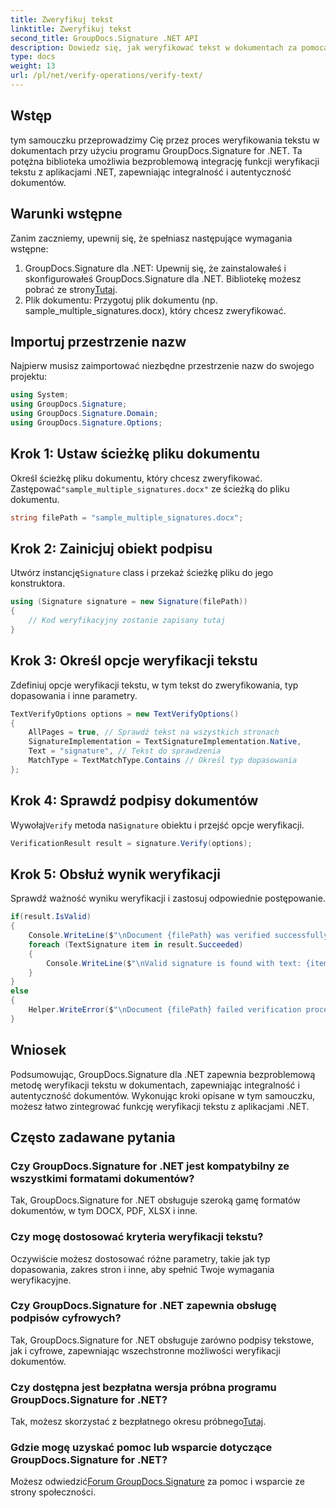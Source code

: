 ```yaml
---
title: Zweryfikuj tekst
linktitle: Zweryfikuj tekst
second_title: GroupDocs.Signature .NET API
description: Dowiedz się, jak weryfikować tekst w dokumentach za pomocą GroupDocs.Signature for .NET. Postępuj zgodnie z naszym samouczkiem krok po kroku, aby zapewnić bezproblemową integrację.
type: docs
weight: 13
url: /pl/net/verify-operations/verify-text/
---
```

## Wstęp
tym samouczku przeprowadzimy Cię przez proces weryfikowania tekstu w dokumentach przy użyciu programu GroupDocs.Signature for .NET. Ta potężna biblioteka umożliwia bezproblemową integrację funkcji weryfikacji tekstu z aplikacjami .NET, zapewniając integralność i autentyczność dokumentów.
## Warunki wstępne
Zanim zaczniemy, upewnij się, że spełniasz następujące wymagania wstępne:
1.  GroupDocs.Signature dla .NET: Upewnij się, że zainstalowałeś i skonfigurowałeś GroupDocs.Signature dla .NET. Bibliotekę możesz pobrać ze strony[Tutaj](https://releases.groupdocs.com/signature/net/).
2. Plik dokumentu: Przygotuj plik dokumentu (np. sample_multiple_signatures.docx), który chcesz zweryfikować.

## Importuj przestrzenie nazw
Najpierw musisz zaimportować niezbędne przestrzenie nazw do swojego projektu:
```csharp
using System;
using GroupDocs.Signature;
using GroupDocs.Signature.Domain;
using GroupDocs.Signature.Options;
```
## Krok 1: Ustaw ścieżkę pliku dokumentu
 Określ ścieżkę pliku dokumentu, który chcesz zweryfikować. Zastępować`"sample_multiple_signatures.docx"` ze ścieżką do pliku dokumentu.
```csharp
string filePath = "sample_multiple_signatures.docx";
```
## Krok 2: Zainicjuj obiekt podpisu
 Utwórz instancję`Signature` class i przekaż ścieżkę pliku do jego konstruktora.
```csharp
using (Signature signature = new Signature(filePath))
{
    // Kod weryfikacyjny zostanie zapisany tutaj
}
```
## Krok 3: Określ opcje weryfikacji tekstu
Zdefiniuj opcje weryfikacji tekstu, w tym tekst do zweryfikowania, typ dopasowania i inne parametry.
```csharp
TextVerifyOptions options = new TextVerifyOptions()
{
    AllPages = true, // Sprawdź tekst na wszystkich stronach
    SignatureImplementation = TextSignatureImplementation.Native,
    Text = "signature", // Tekst do sprawdzenia
    MatchType = TextMatchType.Contains // Określ typ dopasowania
};
```
## Krok 4: Sprawdź podpisy dokumentów
 Wywołaj`Verify` metoda na`Signature` obiektu i przejść opcje weryfikacji.
```csharp
VerificationResult result = signature.Verify(options);
```
## Krok 5: Obsłuż wynik weryfikacji
Sprawdź ważność wyniku weryfikacji i zastosuj odpowiednie postępowanie.
```csharp
if(result.IsValid)
{
    Console.WriteLine($"\nDocument {filePath} was verified successfully!");
    foreach (TextSignature item in result.Succeeded)
    {
        Console.WriteLine($"\nValid signature is found with text: {item.Text}");
    }
}
else
{
    Helper.WriteError($"\nDocument {filePath} failed verification process.");
}
```

## Wniosek
Podsumowując, GroupDocs.Signature dla .NET zapewnia bezproblemową metodę weryfikacji tekstu w dokumentach, zapewniając integralność i autentyczność dokumentów. Wykonując kroki opisane w tym samouczku, możesz łatwo zintegrować funkcję weryfikacji tekstu z aplikacjami .NET.
## Często zadawane pytania
### Czy GroupDocs.Signature for .NET jest kompatybilny ze wszystkimi formatami dokumentów?
Tak, GroupDocs.Signature for .NET obsługuje szeroką gamę formatów dokumentów, w tym DOCX, PDF, XLSX i inne.
### Czy mogę dostosować kryteria weryfikacji tekstu?
Oczywiście możesz dostosować różne parametry, takie jak typ dopasowania, zakres stron i inne, aby spełnić Twoje wymagania weryfikacyjne.
### Czy GroupDocs.Signature for .NET zapewnia obsługę podpisów cyfrowych?
Tak, GroupDocs.Signature for .NET obsługuje zarówno podpisy tekstowe, jak i cyfrowe, zapewniając wszechstronne możliwości weryfikacji dokumentów.
### Czy dostępna jest bezpłatna wersja próbna programu GroupDocs.Signature for .NET?
 Tak, możesz skorzystać z bezpłatnego okresu próbnego[Tutaj](https://releases.groupdocs.com/).
### Gdzie mogę uzyskać pomoc lub wsparcie dotyczące GroupDocs.Signature for .NET?
 Możesz odwiedzić[Forum GroupDocs.Signature](https://forum.groupdocs.com/c/signature/13) za pomoc i wsparcie ze strony społeczności.
